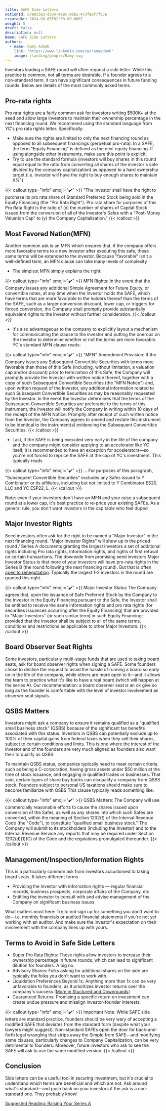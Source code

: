 ```yaml
---
title: SAFE Side Letters
notionId: 67e9cba3-dc04-4a8c-9bb1-473fe8f7f93e
createdAt: 2024-08-05T02:03:00.000Z
weight: 5
draft: false
description: null
Name: SAFE Side Letters
authors:
  - name: Ramy Adeeb
    link: 'https://www.linkedin.com/in/ramyadeeb'
    image: /landing/people/Ramy.svg
---
```



Investors leading a SAFE round will often request a side letter. While this practice is common, not all terms are desirable. If a founder agrees to a non-standard term, it can have significant consequences in future funding rounds.  Below are details of the most commonly asked terms.


## Pro-rata rights


Pro rata rights are a fairly common ask for investors writing $500K+ at the seed and allow large investors to maintain their ownership percentage in the next financing round.  We recommend using the standard language from YC's pro rata rights letter.  Specifically:

- Make sure the rights are limited to only the next financing round as opposed to all subsequent financings (perpetual pro-rata). In a SAFE, the term "Equity Financing" is defined as the next equity financing. If using alongside other instruments, make sure this point is explicit.
- Try to use the standard formula (investors will buy shares in this round equal equal to the ratio from converting all shares of the investor's safe divided by the company capitalization) as opposed to a hard ownership target (i.e. investor will have the right to buy enough shares to maintain X%")

{{< callout type="info" emoji="✔️" >}}
"The Investor shall have the right to purchase its pro rata share of Standard Preferred Stock being sold in the Equity Financing (the "Pro Rata Right").  Pro rata share for purposes of this Pro Rata Right is the ratio of (x) the number of shares of Capital Stock issued from the conversion of all of the Investor's Safes with a "Post-Money Valuation Cap" to (y) the Company Capitalization."
{{< /callout >}}


## Most Favored Nation(MFN)


Another common ask is an MFN which ensures that, if the company offers more favorable terms to a new investor after executing this safe, these same terms will be extended to the investor.  Because "favorable" isn't a well-defined term, an MFN clause can take many levels of complexity

- The simplest MFN simply explains the right:

{{< callout type="info" emoji="✔️" >}}
MFN Rights: In the event that the Company issues any additional Simple Agreement for Future Equity, or convertible notes, at any time when the Investor holds the SAFE, which have terms that are more favorable to the holders thereof than the terms of the SAFE, such as a larger conversion discount, lower cap, or triggers for forced conversion, the Company shall promptly provide substantially equivalent rights to the Investor without further consideration.
{{< /callout >}}

- It's also advantageous to the company to explicitly layout a mechanism for communicating the clause to the investor and putting the onerous on the investor to determine whether or not the terms are more favorable. YC's standard MFN clause reads:

{{< callout type="info" emoji="✔️" >}}
"MFN" Amendment Provision: If the Company issues any Subsequent Convertible Securities with terms more favorable than those of this Safe (including, without limitation, a valuation cap and/or discount) prior to termination of this Safe, the Company will promptly provide the Investor with written notice thereof, together with a copy of such Subsequent Convertible Securities (the "MFN Notice") and, upon written request of the Investor, any additional information related to such Subsequent Convertible Securities as may be reasonably requested by the Investor.  In the event the Investor determines that the terms of the Subsequent Convertible Securities are preferable to the terms of this instrument, the Investor will notify the Company in writing within 10 days of the receipt of the MFN Notice. Promptly after receipt of such written notice from the Investor, the Company agrees to amend and restate this instrument to be identical to the instrument(s) evidencing the Subsequent Convertible Securities.
{{< /callout >}}

- Last, if the SAFE is being executed very early in the life of the company and the company might consider applying to an accelerator like YC itself, it is recommended to have an exception for accelerators—so you're not forced to reprice the SAFE at the cap of YC's investment. This typically reads

{{< callout type="info" emoji="✔️" >}}
… For purposes of this paragraph, "Subsequent Convertible Securities" excludes any Safes issued to Y Combinator or its affiliates, including but not limited to Y Combinator ES20, LLC and YC ESP22, L.
{{< /callout >}}


Note: even if your investors don't have an MFN and your raise a subsequent round at a lower cap,  it's best practice to re-price your existing SAFEs. As a general rule, you don't want investors in the cap table who feel duped


## Major Investor Rights


Seed investors often ask for the right to be named a "Major Investor" in the next financing round. "Major Investor Rights" will show up in the priced round / Series A documents granting the largest investors a set of additional rights including Pro rata rights, Information rights, and rights of first refusal on certain transactions.  The downside from promising seed investors Major Investor Status is that more of your investors will have pro-rata rights in the Series B (the round following the next financing round).  But that is often [open to renegotiating](/docs/founders-handbook/minimizing-founder-dilution/#5-re-negotiate-pro-rata-rights-for-early-investors).  Typically the largest 1-2 investors in the round are granted this right.


{{< callout type="info" emoji="✔️" >}}
Major Investor Status The Company agrees that, upon the issuance of Safe Preferred Stock by the Company to the Investor in the Equity Financing pursuant to the Safe, the Investor shall be entitled to receive the same information rights and pro rata rights (for securities issuances occurring after the Equity Financing) that are provided to "Major Investors" (or such similar term) in such Equity Financing; provided that the Investor shall be subject to all of the same terms, conditions and restrictions as applicable to other Major Investors.
{{< /callout >}}


## Board Observer Seat Rights


Some investors, particularly multi-stage funds that are used to taking board seats, ask for board observer rights when signing a SAFE. Some founders chose to decline the request to avoid the hassle of running a board so early on in the life of the company, while others are more open to it—and it allows the team to practice what it's like to have a real board (which will happen at the series A). Our recommendation: a board observer seat is an ok give so long as the founder is comfortable with the level of investor involvement an observer seat signals.


## **QSBS Matters**


Investors might ask a company to ensure it remains qualified as a "qualified small business stock" (QSBS) because of the significant tax benefits associated with this status. Investors in QSBS can potentially exclude up to 100% of their capital gains from federal taxes when they sell their shares, subject to certain conditions and limits. This is one where the interest of the investor and of the founders are very much aligned as founders also want their to qualify as QSBS


To maintain QSBS status, companies typically need to meet certain criteria, such as being a C-corporation, having gross assets under $50 million at the time of stock issuance, and engaging in qualified trades or businesses. That said, certain types of share buy backs can disqualify a company from QSBS stock.  Founders subject to personal US taxations should make sure to become familiarize with QSBS  This clause typically reads something like:


{{< callout type="info" emoji="✔️" >}}
QSBS Matters: The Company will use commercially reasonable efforts to cause the shares issued upon conversion of the Safes, as well as any shares into which such Safes are converted, within the meaning of Section 1202(f) of the Internal Revenue Code (the "Code"), to constitute "qualified small business stock." The Company will submit to its stockholders (including the Investor) and to the Internal Revenue Service any reports that may be required under Section 1202(d)(1)(C) of the Code and the regulations promulgated thereunder.
{{< /callout >}}


## **Management/Inspection/Information Rights**


This is a particularly common ask from investors accustomed to taking board seats.  It takes different forms

- Providing the Investor with information rights — regular financial records, business prospects, corporate affairs of the Company, etc
- Entitling the investor to consult with and advise management of the Company on significant business issues

What matters most here: Try to not sign up for something you don't want to do—i.e. monthly financials or audited financial statements if you're not yet working with an auditor.  And make sure the investor's expectation on their involvement with the company lines up with yours.


## Terms to Avoid in Safe Side Letters

- Super Pro Rata Rights: These rights allow investors to increase their ownership percentage in future rounds, which can lead to significant dilution for founders. A big no.
- Advisory Shares: Folks asking for additional shares on the side are typically the folks you don't want to work with.
- Liquidation Preferences Beyond 1x: Anything more than 1x can be very unfavorable to founders, as it prioritizes investor returns over the company's success ([More in Stuctured and Downrounds](https://1984.vc/docs/founders-handbook/structured-and-downrounds/))
- Guaranteed Returns: Promising a specific return on investment can create undue pressure and misalign investor-founder interests.

{{< callout type="info" emoji="✔️" >}}
Important Note: While SAFE side letters are standard practice, founders should be very wary of  accepting a modified SAFE that deviates from the standard form (despite what your lawyers might suggest). Non-standard SAFEs open the door for back-and-forth legal wrangling that strips away the Simple from SAFE—and modifying some clauses, particularly changes to Company Capitalization, can be very detrimental to founders. Moreover, future investors who ask to see the SAFE will ask to use the same modified version.
{{< /callout >}}


## Conclusion


Side letters can be a useful tool in securing investment, but it's crucial to understand which terms are beneficial and which are not. Ask around what's standard—and push back on your investors if the ask is a non-standard one. They probably know!


[Suggested Reading: Raising Your Series A](/docs/founders-handbook/raising-your-series-a/)

